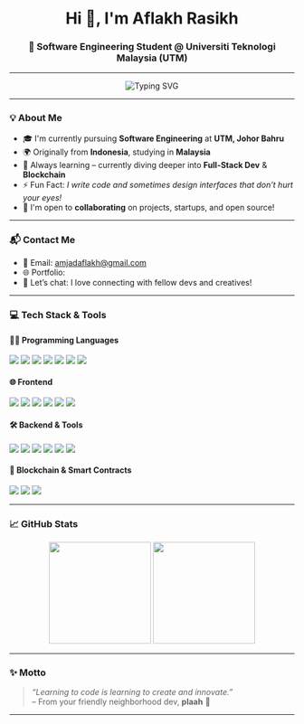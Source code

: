 <h1 align="center">Hi 👋, I'm Aflakh Rasikh</h1>
<h3 align="center">🚀 Software Engineering Student @ Universiti Teknologi Malaysia (UTM)</h3>

---

<p align="center">
  <img src="https://readme-typing-svg.demolab.com/?lines=Software+Engineer+in+progress...;Always+Learning+New+Tech!;Let%E2%80%99s+Build+Something+Cool+Together!" alt="Typing SVG" />
</p>


---

### 💡 About Me

- 🎓 I'm currently pursuing **Software Engineering** at **UTM, Johor Bahru**  
- 🌍 Originally from **Indonesia**, studying in **Malaysia**  
- 🧠 Always learning – currently diving deeper into **Full-Stack Dev** & **Blockchain**
- ⚡ Fun Fact: *I write code and sometimes design interfaces that don’t hurt your eyes!*
- 🤝 I'm open to **collaborating** on projects, startups, and open source!

---

### 📬 Contact Me

- 📧 Email: [amjadaflakh@gmail.com](mailto:amjadaflakh@gmail.com)  
- 🌐 Portfolio: []()  
- 💬 Let’s chat: I love connecting with fellow devs and creatives!

---

### 💻 Tech Stack & Tools

#### 👨‍💻 Programming Languages
<p>
  <img src="https://img.shields.io/badge/JavaScript-F7DF1E?logo=javascript&logoColor=000" />
  <img src="https://img.shields.io/badge/TypeScript-3178C6?logo=typescript&logoColor=fff" />
  <img src="https://img.shields.io/badge/Python-3776AB?logo=python&logoColor=white" />
  <img src="https://img.shields.io/badge/C++-00599C?logo=c%2B%2B&logoColor=fff" />
  <img src="https://img.shields.io/badge/Java-007396?logo=java&logoColor=white" />
  <img src="https://img.shields.io/badge/PHP-777BB4?logo=php&logoColor=white" />
  <img src="https://img.shields.io/badge/Dart-0175C2?logo=dart&logoColor=white" />
</p>

#### 🌐 Frontend
<p>
  <img src="https://img.shields.io/badge/HTML5-E34F26?logo=html5&logoColor=white" />
  <img src="https://img.shields.io/badge/CSS3-1572B6?logo=css3&logoColor=white" />
  <img src="https://img.shields.io/badge/Vue.js-4FC08D?logo=vue.js&logoColor=white" />
  <img src="https://img.shields.io/badge/Flutter-02569B?logo=flutter&logoColor=white" />
  <img src="https://img.shields.io/badge/Figma-F24E1E?logo=figma&logoColor=white" />
  <img src="https://img.shields.io/badge/Adobe%20XD-FF61F6?logo=adobe%20xd&logoColor=white" />
</p>

#### 🛠 Backend & Tools
<p>
  <img src="https://img.shields.io/badge/Node.js-339933?logo=node.js&logoColor=white" />
  <img src="https://img.shields.io/badge/Express.js-000000?logo=express&logoColor=white" />
  <img src="https://img.shields.io/badge/NestJS-E0234E?logo=nestjs&logoColor=white" />
  <img src="https://img.shields.io/badge/MySQL-4479A1?logo=mysql&logoColor=white" />
  <img src="https://img.shields.io/badge/Firestore-FFCA28?logo=firebase&logoColor=black" />
  <img src="https://img.shields.io/badge/Supabase-3ECF8E?logo=supabase&logoColor=white" />
</p>

#### 🔐 Blockchain & Smart Contracts
<p>
  <img src="https://img.shields.io/badge/Solidity-363636?logo=solidity&logoColor=white" />
  <img src="https://img.shields.io/badge/Remix-000000?logo=ethereum&logoColor=white" />
  <img src="https://img.shields.io/badge/Web3.js-F16822?logo=web3.js&logoColor=white" />
</p>

---

### 📈 GitHub Stats

<p align="center">
  <img src="https://github-readme-stats.vercel.app/api?username=plaah&show_icons=true&theme=radical" height="180"/>
  <img src="https://github-readme-stats.vercel.app/api/top-langs/?username=plaah&layout=compact&theme=radical" height="180"/>
</p>

---

### ✨ Motto

> *“Learning to code is learning to create and innovate.”*  
> – From your friendly neighborhood dev, **plaah** 🧃

---

